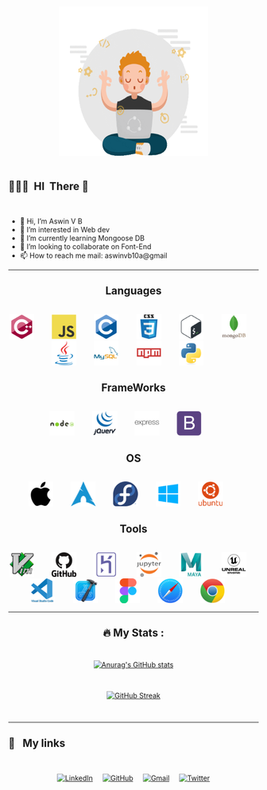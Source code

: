 <div id="header" align="center">
  <img src="profile.gif" height='300' width='300'><br>
</div>

<br>

## 👨🏻‍💻 &nbsp;HI&nbsp; There 👋

<br>

- 👋 Hi, I’m Aswin V B
- 👀 I’m interested in Web dev
- 🌱 I’m currently learning Mongoose DB
- 💞️ I’m looking to collaborate on Font-End 
- 📫 How to reach me mail: aswinvb10a@gmail

<!---
vbaswin/vbaswin is a ✨ special ✨ repository because its `README.md` (this file) appears on your GitHub profile.
You can click the Preview link to take a look at your changes.
--->
---
<div id="badges" align='center'>
  
  ## Languages
  
  <br />
  <img src="icons/cplusplus-original.svg" height='50' weight='50'> &nbsp; &nbsp; &nbsp; &nbsp;
  <img src="icons/javascript-original.svg" height='50' weight='50'> &nbsp; &nbsp; &nbsp; &nbsp;
  <img src="icons/c-original.svg" height='50' weight='50'> &nbsp; &nbsp; &nbsp; &nbsp;
  <img src="icons/css3-original-wordmark.svg" height='50' weight='50'> &nbsp; &nbsp; &nbsp; &nbsp;
  <img src="icons/bash-original.svg" height='50' weight='50'> &nbsp; &nbsp; &nbsp; &nbsp;
  <img src="icons/mongodb-original-wordmark.svg" height='50' weight='50'> &nbsp; &nbsp; &nbsp; &nbsp;
  <img src="icons/java-original.svg" height='50' weight='50'> &nbsp; &nbsp; &nbsp; &nbsp;
  <img src="icons/mysql-original-wordmark.svg" height='50' weight='50'> &nbsp; &nbsp; &nbsp; &nbsp;
  <img src="icons/npm-original-wordmark.svg" height='50' weight='50'> &nbsp; &nbsp; &nbsp; &nbsp;
  <img src="icons/python-original.svg" height='50' weight='50'> &nbsp; &nbsp; &nbsp; &nbsp;
  <br>
  
  ## FrameWorks
 
   
  <br />
  <img src="icons/nodejs-original-wordmark.svg" height='50' weight='50'> &nbsp; &nbsp; &nbsp; &nbsp;
  <img src="icons/jquery-original-wordmark.svg" height='50' weight='50'> &nbsp; &nbsp; &nbsp; &nbsp;
  <img src="icons/express-original-wordmark.svg" height='50' weight='50'> &nbsp; &nbsp; &nbsp; &nbsp;
  <img src="icons/bootstrap.svg" height='50' weight='50'> &nbsp; &nbsp; &nbsp; &nbsp;
  <br>
   
  ## OS
  
  <br>
  <img src="icons/apple-original.svg" height='50' weight='50'> &nbsp; &nbsp; &nbsp; &nbsp;
  <img src="icons/archlinux.svg" height='50' weight='50'> &nbsp; &nbsp; &nbsp; &nbsp;
  <img src="icons/fedora-original.svg" height='50' weight='50'> &nbsp; &nbsp; &nbsp; &nbsp;
  <img src="icons/windows-10.svg" height='50' weight='50'> &nbsp; &nbsp; &nbsp; &nbsp;
  <img src="icons/ubuntu-plain-wordmark.svg" height='50' weight='50'> &nbsp; &nbsp; &nbsp; &nbsp;
  <br>
  
  ## Tools 
  
  <br>
  <img src="icons/vim-original.svg" height='50' weight='50'> &nbsp; &nbsp; &nbsp; &nbsp;
  <img src="icons/github-original-wordmark.svg" height='50' weight='50'> &nbsp; &nbsp; &nbsp; &nbsp;
  <img src="icons/heroku-original.svg" height='50' weight='50'> &nbsp; &nbsp; &nbsp; &nbsp;
  <img src="icons/jupyter-original-wordmark.svg" height='50' weight='50'> &nbsp; &nbsp; &nbsp; &nbsp;
  <img src="icons/maya-original-wordmark.svg" height='50' weight='50'> &nbsp; &nbsp; &nbsp; &nbsp;
  <img src="icons/unrealengine-original-wordmark.svg" height='50' weight='50'> &nbsp; &nbsp; &nbsp; &nbsp;
  <img src="icons/vscode-original-wordmark.svg" height='50' weight='50'> &nbsp; &nbsp; &nbsp; &nbsp;
  <img src="icons/xcode-original.svg" height='50' weight='50'> &nbsp; &nbsp; &nbsp; &nbsp;
  <img src="icons/figma-original.svg" height='50' weight='50'> &nbsp; &nbsp; &nbsp; &nbsp;
  <img src="icons/safari-original.svg" height='50' weight='50'> &nbsp; &nbsp; &nbsp; &nbsp;
  <img src="icons/chrome-original.svg" height='50' weight='50'> &nbsp; &nbsp; &nbsp; &nbsp;
  <br>
  
</div>

---
 <div align='center'>

  ## 🔥 My Stats : <br><br>
  
  
  [![Anurag's GitHub stats](https://github-readme-stats.vercel.app/api?username=vbaswin)](https://github.com/anuraghazra/github-readme-stats)
  
  <br>

  [![GitHub Streak](http://github-readme-streak-stats.herokuapp.com?user=vbaswin)](https://git.io/streak-stats)
  
  <br>
  </div>
  
---

  
## 🔗 &nbsp; My links

<br>
<div align='center'>

  [![LinkedIn](https://img.shields.io/badge/linkedin-%230077B5.svg?style=for-the-badge&logo=linkedin&logoColor=white)](https://www.linkedin.com/in/aswin-v-b-65426020a) &nbsp; &nbsp; 
[![GitHub](https://img.shields.io/badge/github-%23121011.svg?style=for-the-badge&logo=github&logoColor=white)](https://github.com/vbaswin) &nbsp; &nbsp; 
[![Gmail](https://img.shields.io/badge/Gmail-D14836?style=for-the-badge&logo=gmail&logoColor=white)](mailto:aswinvb10a@gmail.com) &nbsp; &nbsp; 
[![Twitter](https://img.shields.io/badge/Twitter-%231DA1F2.svg?style=for-the-badge&logo=Twitter&logoColor=white)](https://twitter.com/aswinvb2001)

</div>

